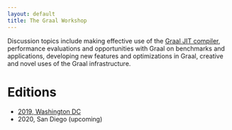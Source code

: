 ```yaml
---
layout: default
title: The Graal Workshop
---
```


Discussion topics include making effective use of the [Graal JIT
compiler](https://github.com/oracle/graal), performance evaluations and
opportunities with Graal on benchmarks and applications, developing new
features and optimizations in Graal, creative and novel uses of the Graal
infrastructure.

# Editions

* [2019, Washington DC](2019/)
* 2020, San Diego (upcoming)
